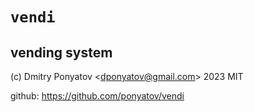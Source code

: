 # `vendi`
## vending system

(c) Dmitry Ponyatov <<dponyatov@gmail.com>> 2023 MIT

github: https://github.com/ponyatov/vendi
